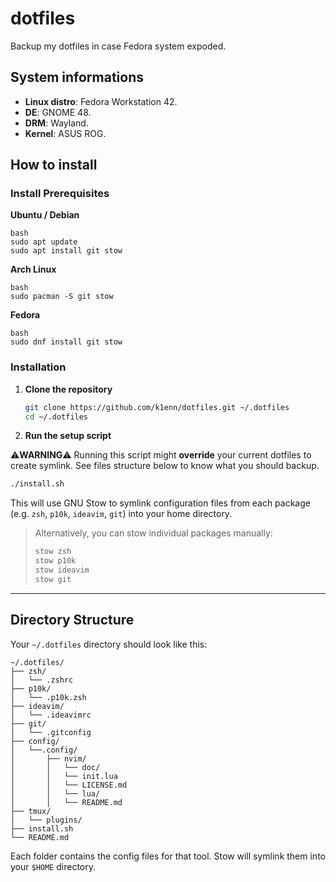 # **dotfiles**
Backup my dotfiles in case Fedora system expoded.

## **System informations**
- **Linux distro**: Fedora Workstation 42.
- **DE**: GNOME 48.
- **DRM**: Wayland.
- **Kernel**: ASUS ROG.
## **How to install**
### **Install Prerequisites**

**Ubuntu / Debian**
```
bash
sudo apt update
sudo apt install git stow
```

**Arch Linux**
```
bash
sudo pacman -S git stow
```

**Fedora**
```
bash
sudo dnf install git stow
```

### **Installation**

1. **Clone the repository**

   ```bash
   git clone https://github.com/k1enn/dotfiles.git ~/.dotfiles
   cd ~/.dotfiles
   ```

2. **Run the setup script**

⚠️**WARNING**⚠️
Running this script might **override** your current dotfiles to create symlink. See files structure below to know what you should backup.

   ```bash
   ./install.sh
   ```

   This will use GNU Stow to symlink configuration files from each package (e.g. `zsh`, `p10k`, `ideavim`, `git`) into your home directory.

   > Alternatively, you can stow individual packages manually:
   >
   > ```bash
   > stow zsh
   > stow p10k
   > stow ideavim
   > stow git
   > ```

---

## **Directory Structure**

Your `~/.dotfiles` directory should look like this:

```
~/.dotfiles/
├── zsh/
│   └── .zshrc
├── p10k/
│   └── .p10k.zsh
├── ideavim/
│   └── .ideavimrc
├── git/
│   └── .gitconfig
├── config/
│   └──.config/
│       ├── nvim/
│       │   └── doc/
│       │   └── init.lua
│       │   └── LICENSE.md
│       │   └── lua/
│       │   └── README.md
├── tmux/
│   └── plugins/
├── install.sh
└── README.md
```

Each folder contains the config files for that tool. Stow will symlink them into your `$HOME` directory.
